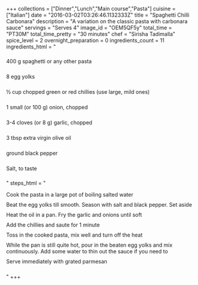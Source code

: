 +++
collections = ["Dinner","Lunch","Main course","Pasta"]
cuisine = ["Italian"]
date = "2016-03-02T03:26:46.1132333Z"
title = "Spaghetti Chilli Carbonara"
description = "A variation on the classic pasta with carbonara sauce"
servings = "Serves 4"
image_id = "OEM5QF5y"
total_time = "PT30M"
total_time_pretty = "30 minutes"
chef = "Sirisha Tadimalla"
spice_level = 2
overnight_preparation = 0
ingredients_count = 11
ingredients_html = "<ul style='padding-left: 0; list-style: none;'><li itemprop='recipeIngredient' style='margin: 8px 0px;padding: 8px 0px;'>400 g spaghetti or any other pasta</li><li itemprop='recipeIngredient' style='margin: 8px 0px;padding: 8px 0px;'>8 egg yolks</li><li itemprop='recipeIngredient' style='margin: 8px 0px;padding: 8px 0px;'>½ cup chopped green or red chillies (use large, mild ones)</li><li itemprop='recipeIngredient' style='margin: 8px 0px;padding: 8px 0px;'>1 small (or 100 g) onion, chopped</li><li itemprop='recipeIngredient' style='margin: 8px 0px;padding: 8px 0px;'>3-4 cloves (or 8 g) garlic, chopped</li><li itemprop='recipeIngredient' style='margin: 8px 0px;padding: 8px 0px;'>3 tbsp extra virgin olive oil</li><li itemprop='recipeIngredient' style='margin: 8px 0px;padding: 8px 0px;'>ground black pepper</li><li itemprop='recipeIngredient' style='margin: 8px 0px;padding: 8px 0px;'>Salt, to taste</li></ul>"
steps_html = "<ol style='list-style: none inside; padding-left: 0px;'><li style='padding-bottom: 10px;'><i class='step-track-icon fa fa-square-o'></i><span class='step-text' itemprop='recipeInstructions'>Cook the pasta in a large pot of boiling salted water</span></li><li style='padding-bottom: 10px;'><i class='step-track-icon fa fa-square-o'></i><span class='step-text' itemprop='recipeInstructions'>Beat the egg yolks till smooth. Season with salt and black pepper. Set aside</span></li><li style='padding-bottom: 10px;'><i class='step-track-icon fa fa-square-o'></i><span class='step-text' itemprop='recipeInstructions'>Heat the oil in a pan. Fry the garlic and onions until soft</span></li><li style='padding-bottom: 10px;'><i class='step-track-icon fa fa-square-o'></i><span class='step-text' itemprop='recipeInstructions'>Add the chillies and saute for 1 minute</span></li><li style='padding-bottom: 10px;'><i class='step-track-icon fa fa-square-o'></i><span class='step-text' itemprop='recipeInstructions'>Toss in the cooked pasta, mix well and turn off the heat</span></li><li style='padding-bottom: 10px;'><i class='step-track-icon fa fa-square-o'></i><span class='step-text' itemprop='recipeInstructions'>While the pan is still quite hot, pour in the beaten egg yolks and mix continuously. Add some water to thin out the sauce if you need to</span></li><li style='padding-bottom: 10px;'><i class='step-track-icon fa fa-square-o'></i><span class='step-text' itemprop='recipeInstructions'>Serve immediately with grated parmesan</span></li></ol>"
+++
